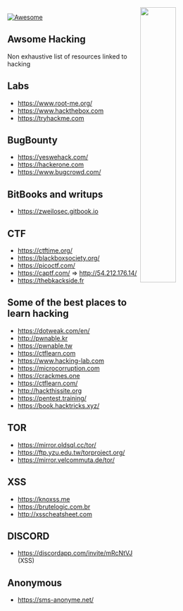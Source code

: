 <img src="https://octodex.github.com/images/privateinvestocat.jpg" align="right" width="40%">

[![Awesome](https://cdn.rawgit.com/sindresorhus/awesome/d7305f38d29fed78fa85652e3a63e154dd8e8829/media/badge.svg)](https://github.com/sindresorhus/awesome)

Awsome Hacking
---

Non exhaustive list of resources linked to hacking

Labs
---

- https://www.root-me.org/
- https://www.hackthebox.com
- https://tryhackme.com

BugBounty
---

- https://yeswehack.com/
- https://hackerone.com
- https://www.bugcrowd.com/

BitBooks and writups
---

- https://zweilosec.gitbook.io

CTF
----

- https://ctftime.org/
- https://blackboxsociety.org/
- https://picoctf.com/
- https://captf.com/ => http://54.212.176.14/
- https://thebkackside.fr

Some of the best places to learn hacking
----

- https://dotweak.com/en/
- http://pwnable.kr
- https://pwnable.tw
- https://ctflearn.com
- https://www.hacking-lab.com
- https://microcorruption.com
- https://crackmes.one
- https://ctflearn.com/
- http://hackthissite.org
- https://pentest.training/
- https://book.hacktricks.xyz/

TOR
----

- https://mirror.oldsql.cc/tor/
- https://ftp.yzu.edu.tw/torproject.org/
- https://mirror.velcommuta.de/tor/ 

XSS
----

- https://knoxss.me
- https://brutelogic.com.br
- http://xsscheatsheet.com

DISCORD
----

- https://discordapp.com/invite/mRcNtVJ (XSS)

Anonymous
---

- https://sms-anonyme.net/




